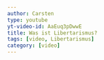 ```yaml
---
author: Carsten
type: youtube
yt-video-id: AaEuq3pDwwE
title: Was ist Libertarismus? 
tags: [video, Libertarismus]
category: [video]
---
```


